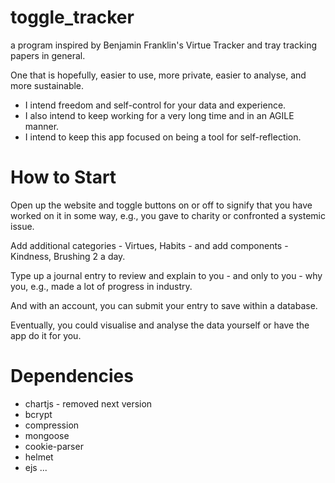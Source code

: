 # toggle_tracker
a program inspired by Benjamin Franklin's Virtue Tracker and tray tracking papers in general. 

One that is hopefully, easier to use, more private, easier to analyse, and more sustainable.

- I intend freedom and self-control for your data and experience.
- I also intend to keep working for a very long time and in an AGILE manner. 
- I intend to keep this app focused on being a tool for self-reflection.

# How to Start
Open up the website and toggle buttons on or off to signify that you have worked on it in some way, e.g., you gave to charity or confronted a systemic issue.

Add additional categories - Virtues, Habits - and add components - Kindness, Brushing 2 a day.

Type up a journal entry to review and explain to you - and only to you - why you, e.g., made a lot of progress in industry.

And with an account, you can submit your entry to save within a database.

Eventually, you could visualise and analyse the data yourself or have the app do it for you.

# Dependencies
- chartjs - removed next version
- bcrypt
- compression
- mongoose
- cookie-parser
- helmet
- ejs
...
